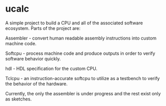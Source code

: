 ucalc
=====

A simple project to build a CPU and all of the associated software ecosystem.  Parts of the project are:

Assembler - convert human readable assembly instructions into custom machine code.

Softcpu - process machine code and produce outputs in order to verify software behavior quickly.

hdl - HDL specification for the custom CPU.

Tclcpu - an instruction-accurate softcpu to utilize as a testbench to verify the behavior of the hardware.

Currently, the only the assembler is under progress and the rest exist only as sketches.
